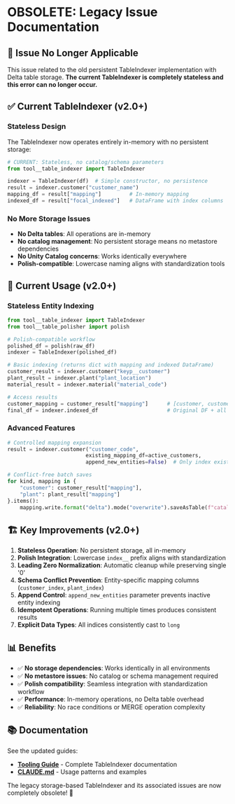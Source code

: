# OBSOLETE: Legacy Issue Documentation

## 🎯 Issue No Longer Applicable
This issue related to the old persistent TableIndexer implementation with Delta table storage. **The current TableIndexer is completely stateless and this error can no longer occur.**

## ✅ Current TableIndexer (v2.0+)

### **Stateless Design**
The TableIndexer now operates entirely in-memory with no persistent storage:

```python
# CURRENT: Stateless, no catalog/schema parameters
from tool__table_indexer import TableIndexer

indexer = TableIndexer(df)  # Simple constructor, no persistence
result = indexer.customer("customer_name")
mapping_df = result["mapping"]         # In-memory mapping
indexed_df = result["focal_indexed"]   # DataFrame with index columns
```

### **No More Storage Issues**
- **No Delta tables**: All operations are in-memory
- **No catalog management**: No persistent storage means no metastore dependencies
- **No Unity Catalog concerns**: Works identically everywhere
- **Polish-compatible**: Lowercase naming aligns with standardization tools

## 🔧 Current Usage (v2.0+)

### **Stateless Entity Indexing**
```python
from tool__table_indexer import TableIndexer
from tool__table_polisher import polish

# Polish-compatible workflow
polished_df = polish(raw_df)
indexer = TableIndexer(polished_df)

# Basic indexing (returns dict with mapping and indexed DataFrame)
customer_result = indexer.customer("keyp__customer")
plant_result = indexer.plant("plant_location")
material_result = indexer.material("material_code")

# Access results
customer_mapping = customer_result["mapping"]      # [customer, customer_index]
final_df = indexer.indexed_df                      # Original DF + all index__ columns
```

### **Advanced Features**
```python
# Controlled mapping expansion
result = indexer.customer("customer_code",
                         existing_mapping_df=active_customers,
                         append_new_entities=False)  # Only index existing

# Conflict-free batch saves
for kind, mapping in {
    "customer": customer_result["mapping"],
    "plant": plant_result["mapping"]
}.items():
    mapping.write.format("delta").mode("overwrite").saveAsTable(f"catalog.schema.map__{kind}s")
```

## 🏗️ Key Improvements (v2.0+)

1. **Stateless Operation**: No persistent storage, all in-memory
2. **Polish Integration**: Lowercase `index__` prefix aligns with standardization
3. **Leading Zero Normalization**: Automatic cleanup while preserving single '0'
4. **Schema Conflict Prevention**: Entity-specific mapping columns (`customer_index`, `plant_index`)
5. **Append Control**: `append_new_entities` parameter prevents inactive entity indexing
6. **Idempotent Operations**: Running multiple times produces consistent results
7. **Explicit Data Types**: All indices consistently cast to `long`

## 📊 Benefits

- ✅ **No storage dependencies**: Works identically in all environments
- ✅ **No metastore issues**: No catalog or schema management required
- ✅ **Polish compatibility**: Seamless integration with standardization workflow
- ✅ **Performance**: In-memory operations, no Delta table overhead
- ✅ **Reliability**: No race conditions or MERGE operation complexity

## 📚 Documentation

See the updated guides:
- **[Tooling Guide](resources/guide__tooling.md)** - Complete TableIndexer documentation
- **[CLAUDE.md](CLAUDE.md)** - Usage patterns and examples

The legacy storage-based TableIndexer and its associated issues are now completely obsolete! 🎉
